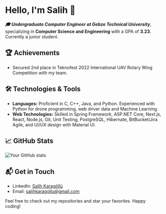 # Hello, I'm Salih 👋

***🎓 Undergraduate Computer Engineer at Gebze Technical University***, specializing in **Computer Science and Engineering** with a GPA of **3.23**. Currently a junior student.

## 🏆 Achievements
- Secured 2nd place in Teknofest 2022 International UAV Rotary Wing Competition with my team.

## 🛠️ Technologies & Tools
- **Languages:** Proficient in C, C++, Java, and Python. Experienced with Python for drone programming, web driver data and Machine Learning.
- **Web Technologies:** Skilled in Spring Framework, ASP.NET Core, Next.js, React, Node.js, Git, Unit Testing, PostgreSQL, Hibernate, BitBucket/Jira Agile, and UI/UX design with Material UI.

## 📈 GitHub Stats
![Your GitHub stats](https://github-readme-stats.vercel.app/api?username=Arsenik1&show_icons=true)

## 📬 Get in Touch
- LinkedIn: [Salih Karagöllü](https://www.linkedin.com/in/skaragollu/)
- Email: salihkaragollu@gmail.com

Feel free to check out my repositories and star your favorites. Happy coding!
